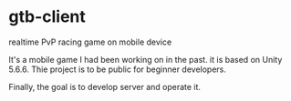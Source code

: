 # gtb-client
realtime PvP racing game on mobile device

It's a mobile game I had been working on in the past. it is based on Unity 5.6.6.
Thie project is to be public for beginner developers.

Finally, the goal is to develop server and operate it.
